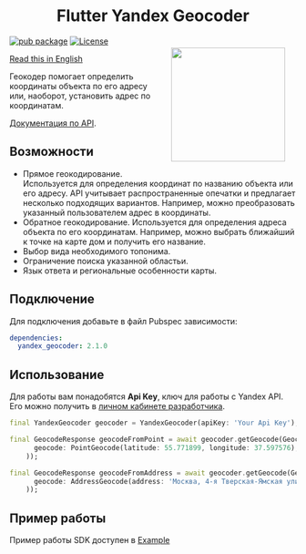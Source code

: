 <h1 align="center">Flutter Yandex Geocoder</h1>

<a href="https://madbrains.ru/"><img src="https://firebasestorage.googleapis.com/v0/b/mad-brains-web.appspot.com/o/logo.png?alt=media" width="200" align="right" style="margin: 20px;"/></a>

[![pub package](https://img.shields.io/pub/v/yandex_geocoder.svg)](https://pub.dartlang.org/packages/yandex_geocoder)
[![License](https://img.shields.io/badge/license-MIT-blue.svg)](https://opensource.org/licenses/MIT)

[Read this in English](README.md)

Геокодер помогает определить координаты объекта по его адресу или, наоборот, установить адрес по координатам.

[Документация по API][documentation].

## Возможности
* Прямое геокодирование. Используется для определения координат по названию объекта или его адресу. API учитывает распространенные опечатки и предлагает несколько подходящих вариантов. Например, можно преобразовать указанный пользователем адрес в координаты.
* Обратное геокодирование. Используется для определения адреса объекта по его координатам. Например, можно выбрать ближайший к точке на карте дом и получить его название.
* Выбор вида необходимого топонима.
* Ограничение поиска указанной областьи.
* Язык ответа и региональные особенности карты.

## Подключение
Для подключения добавьте в файл Pubspec зависимости:
```yaml
dependencies:
  yandex_geocoder: 2.1.0
```

## Использование
Для работы вам понадобятся **Api Key**, ключ для работы с Yandex API. Его можно получить в [личном кабинете разработчика][account].

```dart
final YandexGeocoder geocoder = YandexGeocoder(apiKey: 'Your Api Key');

final GeocodeResponse geocodeFromPoint = await geocoder.getGeocode(GeocodeRequest(
      geocode: PointGeocode(latitude: 55.771899, longitude: 37.597576),
    ));

final GeocodeResponse geocodeFromAddress = await geocoder.getGeocode(GeocodeRequest(
      geocode: AddressGeocode(address: 'Москва, 4-я Тверская-Ямская улица, 7'),
    ));
```

## Пример работы
Пример работы SDK доступен в [Example][example]

[documentation]: https://yandex.ru/dev/maps/geocoder/doc/desc/concepts/about.html
[account]: https://developer.tech.yandex.ru/?from=geocoder
[example]: https://github.com/MadBrains/Yandex-Geocoder-Flutter/tree/main/example/